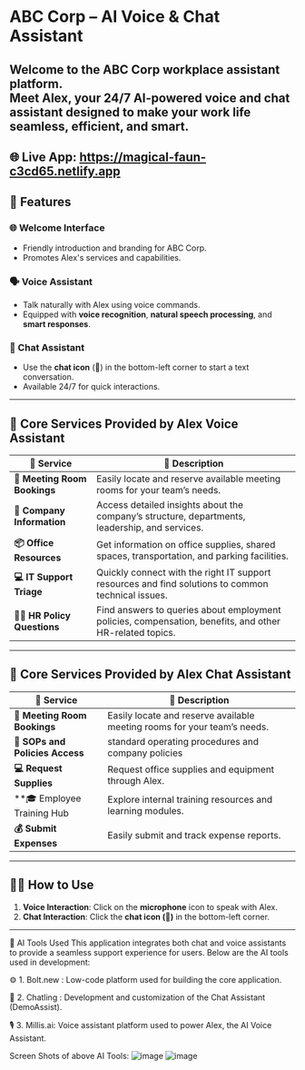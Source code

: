 # ABC Corp – AI Voice & Chat Assistant

Welcome to the **ABC Corp** workplace assistant platform.  
Meet **Alex**, your 24/7 AI-powered voice and chat assistant designed to make your work life **seamless, efficient, and smart**.
---
🌐 Live App: https://magical-faun-c3cd65.netlify.app
---

## 🚀 Features

### 🌐 Welcome Interface
- Friendly introduction and branding for ABC Corp.
- Promotes Alex's services and capabilities.

### 🗣️ Voice Assistant
- Talk naturally with Alex using voice commands.
- Equipped with **voice recognition**, **natural speech processing**, and **smart responses**.

### 💬 Chat Assistant
- Use the **chat icon** (💬) in the bottom-left corner to start a text conversation.
- Available 24/7 for quick interactions.

---

## 🧠 Core Services Provided by Alex Voice Assistant

| 💼 Service                    | 📝 Description                                                                                          |
| ------------------------------ | ------------------------------------------------------------------------------------------------------- |
| **📅 Meeting Room Bookings**  | Easily locate and reserve available meeting rooms for your team’s needs.                                |
| **🏢 Company Information**    | Access detailed insights about the company’s structure, departments, leadership, and services.          |
| **📦 Office Resources**       | Get information on office supplies, shared spaces, transportation, and parking facilities.              |
| **💻 IT Support Triage**      | Quickly connect with the right IT support resources and find solutions to common technical issues.      |
| **👩‍💼 HR Policy Questions**    | Find answers to queries about employment policies, compensation, benefits, and other HR-related topics. |
    
---
## 🧠 Core Services Provided by Alex Chat Assistant

| 💼 Service                    | 📝 Description                                                                                          |
| ----------------------------------- | ------------------------------------------------------------------------------------------------------- |
| **📅 Meeting Room Bookings**       | Easily locate and reserve available meeting rooms for your team’s needs.                                |
| **🏢 SOPs and Policies Access**    | standard operating procedures and company policies          |
| **💻 Request Supplies**            | Request office supplies and equipment through Alex.|
| **🎓 Employee Training Hub         | Explore internal training resources and learning modules.
| **💰 Submit Expenses**             |Easily submit and track expense reports. |
---
## 🧑‍💻 How to Use

1. **Voice Interaction**: Click on the **microphone** icon to speak with Alex.
2. **Chat Interaction**: Click the **chat icon (💬)** in the bottom-left corner.

---
🧠 AI Tools Used
This application integrates both chat and voice assistants to provide a seamless support experience for users. Below are the AI tools used in development:

⚙️ 1. Bolt.new : Low-code platform used for building the core application.

💬 2. Chatling : Development and customization of the Chat Assistant (DemoAssist).

🎙️ 3. Millis.ai: Voice assistant platform used to power Alex, the AI Voice Assistant.

Screen Shots of above AI Tools:
![image](https://github.com/user-attachments/assets/3fe824c9-a43f-4b00-b3d1-946cf999867c)
![image](https://github.com/user-attachments/assets/65201668-27cd-4ce1-adae-1f451364ae85)

